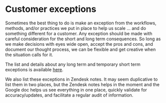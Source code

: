 # Customer exceptions

Sometimes the best thing to do is make an exception from the workflows, methods, and/or practices we put in place to help us scale … and do something different for a customer. Any exception should be made with careful consideration for the short and long term consequences. So long as we make decisions with eyes wide open, accept the pros and cons, and document our thought process, we can be flexible and get creative when the situation calls for it. 

The list and details about any long term and temporary short term exceptions is available [here](https://docs.google.com/document/d/1YeRxSeVizEJPE1JNA5FG7mIz3ucjSxYXkEBX2XEytJU/edit#).

We also list these exceptions in Zendesk notes. It may seem duplicative to list them in two places, but the Zendesk notes helps in the moment and the Google doc helps us see everything in one place, quickly validate for accuracy/updates, and facilitate a regular audit of information.
